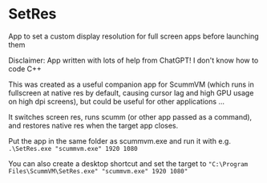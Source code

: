 # SetRes
App to set a custom display resolution for full screen apps before launching them

Disclaimer:  App written with lots of help from ChatGPT! I don't know how to code C++

This was created as a useful companion app for ScummVM (which runs in fullscreen at native res by default, causing cursor lag and high GPU usage on high dpi screens), but could be useful for other applications ... 

It switches screen res, runs scumm (or other app passed as a command), and restores native res when the target app closes.

Put the app in the same folder as scummvm.exe and run it with e.g. `.\SetRes.exe "scummvm.exe" 1920 1080`

You can also create a desktop shortcut and set the target to `"C:\Program Files\ScummVM\SetRes.exe" "scummvm.exe" 1920 1080"`
